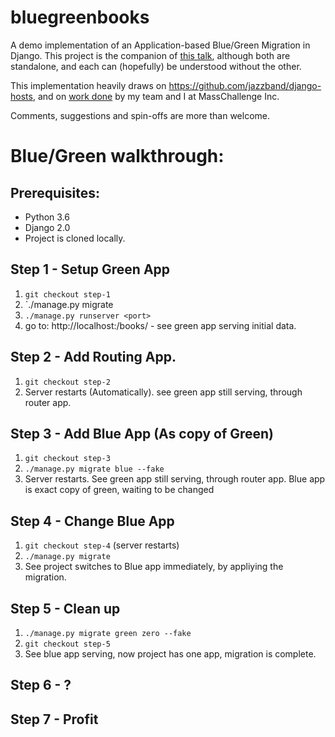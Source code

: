 # bluegreenbooks
A demo implementation of an Application-based Blue/Green Migration in Django.
This project is the companion of [this talk](https://github.com/yotammanor/bluegreenbooks/blob/master/PyWebIL%20-%20App%20Based%20Blue%20Green%20Migrations%20With%20Django.pptx), although both are
standalone, and each can (hopefully) be understood without the other.

This implementation heavily draws on https://github.com/jazzband/django-hosts, and on
[work done](https://github.com/masschallenge/standards/blob/master/blue_green_transitions.md)
by my team and I at MassChallenge Inc.

Comments, suggestions and spin-offs are more than welcome.

# Blue/Green walkthrough:

## Prerequisites:

- Python 3.6
- Django 2.0
- Project is cloned locally.

## Step 1 - Setup Green App

1. `git checkout step-1`
2. `./manage.py migrate
3. `./manage.py runserver <port>`
4. go to: http://localhost:<port>/books/ - see green app serving initial data.

## Step 2 - Add Routing App.
1. `git checkout step-2`
2. Server restarts (Automatically). see green app still serving, through router app.

## Step 3 - Add Blue App (As copy of Green)
1. `git checkout step-3`
2. `./manage.py migrate blue --fake`
3. Server restarts. See green app still serving, through router app. 
Blue app is exact copy of green, waiting to be changed

## Step 4 - Change Blue App
1. `git checkout step-4` (server restarts)
2. `./manage.py migrate`
3. See project switches to Blue app immediately, by appliying the migration.

## Step 5 - Clean up
1. `./manage.py migrate green zero --fake`
2. `git checkout step-5`
3. See blue app serving, now project has one app, migration is complete.

## Step 6 - ?

## Step 7 - Profit
